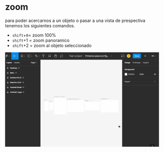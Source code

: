 # zoom

para poder acercarnos a un objeto o pasar a una vista de prespectiva tenemos los siguientes comandos.

+ `shift`+`0`= zoom 100%
+ `shift`+1 = zoom panoramico
+ `shift`+2 = zoom al objeto seleccionado

![zoom](0_img/zoom.gif)
